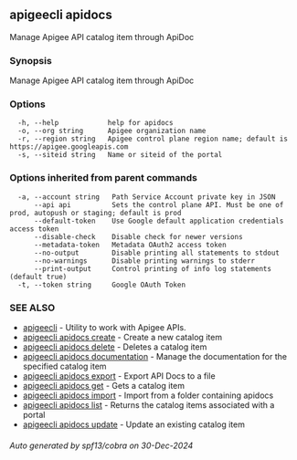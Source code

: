 ## apigeecli apidocs

Manage Apigee API catalog item through ApiDoc

### Synopsis

Manage Apigee API catalog item through ApiDoc

### Options

```
  -h, --help            help for apidocs
  -o, --org string      Apigee organization name
  -r, --region string   Apigee control plane region name; default is https://apigee.googleapis.com
  -s, --siteid string   Name or siteid of the portal
```

### Options inherited from parent commands

```
  -a, --account string   Path Service Account private key in JSON
      --api api          Sets the control plane API. Must be one of prod, autopush or staging; default is prod
      --default-token    Use Google default application credentials access token
      --disable-check    Disable check for newer versions
      --metadata-token   Metadata OAuth2 access token
      --no-output        Disable printing all statements to stdout
      --no-warnings      Disable printing warnings to stderr
      --print-output     Control printing of info log statements (default true)
  -t, --token string     Google OAuth Token
```

### SEE ALSO

* [apigeecli](apigeecli.md)	 - Utility to work with Apigee APIs.
* [apigeecli apidocs create](apigeecli_apidocs_create.md)	 - Create a new catalog item
* [apigeecli apidocs delete](apigeecli_apidocs_delete.md)	 - Deletes a catalog item
* [apigeecli apidocs documentation](apigeecli_apidocs_documentation.md)	 - Manage the documentation for the specified catalog item
* [apigeecli apidocs export](apigeecli_apidocs_export.md)	 - Export API Docs to a file
* [apigeecli apidocs get](apigeecli_apidocs_get.md)	 - Gets a catalog item
* [apigeecli apidocs import](apigeecli_apidocs_import.md)	 - Import from a folder containing apidocs
* [apigeecli apidocs list](apigeecli_apidocs_list.md)	 - Returns the catalog items associated with a portal
* [apigeecli apidocs update](apigeecli_apidocs_update.md)	 - Update an existing catalog item

###### Auto generated by spf13/cobra on 30-Dec-2024
